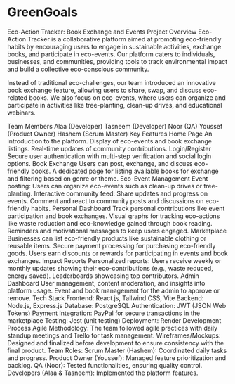 # GreenGoals
Eco-Action Tracker: Book Exchange and Events
Project Overview
Eco-Action Tracker is a collaborative platform aimed at promoting eco-friendly habits by encouraging users to engage in sustainable activities, exchange books, and participate in eco-events. Our platform caters to individuals, businesses, and communities, providing tools to track environmental impact and build a collective eco-conscious community.

Instead of traditional eco-challenges, our team introduced an innovative book exchange feature, allowing users to share, swap, and discuss eco-related books. We also focus on eco-events, where users can organize and participate in activities like tree-planting, clean-up drives, and educational webinars.

Team Members
Alaa (Developer)
Tasneem (Developer)
Noor (QA)
Youssef (Product Owner)
Hashem (Scrum Master)
Key Features
Home Page
An introduction to the platform.
Display of eco-events and book exchange listings.
Real-time updates of community contributions.
Login/Register
Secure user authentication with multi-step verification and social login options.
Book Exchange
Users can post, exchange, and discuss eco-friendly books.
A dedicated page for listing available books for exchange and filtering based on genre or theme.
Eco-Event Management
Event posting: Users can organize eco-events such as clean-up drives or tree-planting.
Interactive community feed: Share updates and progress on events.
Comment and react to community posts and discussions on eco-friendly habits.
Personal Dashboard
Track personal contributions like event participation and book exchanges.
Visual graphs for tracking eco-actions like waste reduction and eco-knowledge gained through book reading.
Reminders and motivational messages to keep users engaged.
Marketplace
Businesses can list eco-friendly products like sustainable clothing or reusable items.
Secure payment processing for purchasing eco-friendly goods.
Users earn discounts or rewards for participating in events and book exchanges.
Impact Reports
Personalized reports: Users receive weekly or monthly updates showing their eco-contributions (e.g., waste reduced, energy saved).
Leaderboards showcasing top contributors.
Admin Dashboard
User management, content moderation, and insights into platform usage.
Event and book management for the admin to approve or remove.
Tech Stack
Frontend: React.js, Tailwind CSS, Vite
Backend: Node.js, Express.js
Database: PostgreSQL
Authentication: JWT (JSON Web Tokens)
Payment Integration: PayPal for secure transactions in the marketplace
Testing: Jest (unit testing)
Deployment: Render
Development Process
Agile Methodology: The team followed agile practices with daily standup meetings and Trello for task management.
Wireframes/Mockups: Designed and finalized before development to ensure consistency with the final product.
Team Roles:
Scrum Master (Hashem): Coordinated daily tasks and progress.
Product Owner (Youssef): Managed feature prioritization and backlog.
QA (Noor): Tested functionalities, ensuring quality control.
Developers (Alaa & Tasneem): Implemented the platform features.

